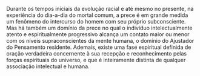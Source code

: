 ﻿Durante os tempos iniciais da evolução racial e até mesmo no presente, na experiência do dia-a-dia do mortal comum, a prece é em grande medida um fenômeno do intercurso do homem com seu próprio subconsciente. Mas há também um domínio da prece no qual o indivíduo intelectualmente atento e espiritualmente progressivo alcança um contato maior ou menor com os níveis supraconscientes da mente humana, o domínio do Ajustador do Pensamento residente. Ademais, existe uma fase espiritual definida de oração verdadeira concernente à sua recepção e reconhecimento pelas forças espirituais do universo, e que é inteiramente distinta de qualquer associação intelectual e humana.